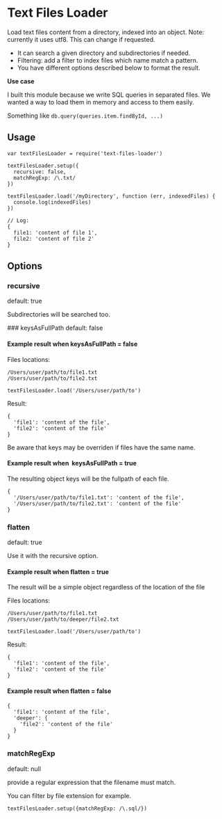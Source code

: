 Text Files Loader
=================

Load text files content from a directory, indexed into an object.
Note: currently it uses utf8. This can change if requested.

* It can search a given directory and subdirectories if needed.
* Filtering: add a filter to index files which name match a pattern.
* You have different options described below to format the result.

**Use case**

I built this module because we write SQL queries in separated files.
We wanted a way to load them in memory and access to them easily.

Something like `db.query(queries.item.findById, ...)`

Usage
-------

```
var textFilesLoader = require('text-files-loader')

textFilesLoader.setup({
  recursive: false,
  matchRegExp: /\.txt/
})

textFilesLoader.load('/myDirectory', function (err, indexedFiles) {
  console.log(indexedFiles)
})

// Log:
{
  file1: 'content of file 1',
  file2: 'content of file 2'
}
```


Options
--------

### recursive
default: true

Subdirectories will be searched too.


### keysAsFullPath
default: false


#### Example result when keysAsFullPath = false

Files locations:

```
/Users/user/path/to/file1.txt
/Users/user/path/to/file2.txt

textFilesLoader.load('/Users/user/path/to')
```

Result:
```
{
  'file1': 'content of the file',
  'file2': 'content of the file'
}
```

Be aware that keys may be overriden if files have the same name.


#### Example result when  keysAsFullPath = true

The resulting object keys will be the fullpath of each file.

```
{
  '/Users/user/path/to/file1.txt': 'content of the file',
  '/Users/user/path/to/file2.txt': 'content of the file'
}
```

### flatten
default: true

Use it with the recursive option.


#### Example result when flatten = true
The result will be a simple object regardless of the location of the file

Files locations:

```
/Users/user/path/to/file1.txt
/Users/user/path/to/deeper/file2.txt

textFilesLoader.load('/Users/user/path/to')
```

Result:
```
{
  'file1': 'content of the file',
  'file2': 'content of the file'
}
```

#### Example result when flatten = false

```
{
  'file1': 'content of the file',
  'deeper': {
    'file2': 'content of the file'
  }
}
```


### matchRegExp
default: null

provide a regular expression that the filename must match.

You can filter by file extension for example.

```
textFilesLoader.setup({matchRegExp: /\.sql/})
```

